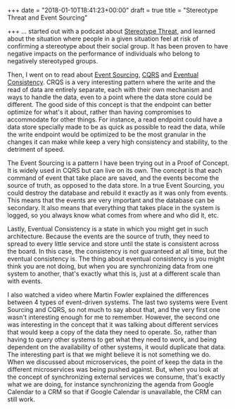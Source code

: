 +++
date = "2018-01-10T18:41:23+00:00"
draft = true
title = "Stereotype Threat and Event Sourcing"

+++
... started out with a podcast about [Stereotype Threat](https://www.npr.org/2015/10/06/444213368/an-ace-up-the-poker-stars-sleeve-the-surprising-upside-of-stereotypes), and learned about the situation where people in a given situation feel at risk of confirming a stereotype about their social group. It has been proven to have negative impacts on the performance of individuals who belong to negatively stereotyped groups.

Then, I went on to read about [Event Sourcing](https://docs.microsoft.com/en-us/azure/architecture/patterns/event-sourcing), [CQRS](https://docs.microsoft.com/en-us/azure/architecture/patterns/cqrs) and [Eventual Consistency](https://msdn.microsoft.com/library/dn589800.aspx). CRQS is a very interesting pattern where the write and the read of data are entirely separate, each with their own mechanism and ways to handle the data, even to a point where the data store could be different. The good side of this concept is that the endpoint can better optimize for what's it about, rather than having compromises to accommodate for other things. For instance, a read endpoint could have a data store specially made to be as quick as possible to read the data, while the write endpoint would be optimized to be the most granular in the changes it can make while keep a very high consistency and stability, to the detriment of speed.

The Event Sourcing is a pattern I have been trying out in a Proof of Concept. It is widely used in CQRS but can live on its own. The concept is that each command of event that take place are saved, and the events become the source of truth, as opposed to the data store. In a true Event Sourcing, you could destroy the database and rebuild it exactly as it was only from events. This means that the events are very important and the database can be secondary. It also means that everything that takes place in the system is logged, so you always know what comes from where and who did it, etc.

Lastly, Eventual Consistency is a state in which you might get in such architecture. Because the events are the source of truth, they need to spread to every little service and store until the state is consistent across the board. In this case, the consistency is not guaranteed at all time, but the eventual consistency is. The thing about eventual consistency is you might think you are not doing, but when you are synchronizing data from one system to another, that's exactly what this is, just at a different scale than with events.

I also watched a video where Martin Fowler explained the differences between 4 types of event-driven systems. The last two systems were Event Sourcing and CQRS, so not much to say about that, and the very first one wasn't interesting enough for me to remember. However, the second one was interesting in the concept that it was talking about different services that would keep a copy of the data they need to operate. So, rather than having to query other systems to get what they need to work, and being dependent on the availability of other systems, it would duplicate that data. The interesting part is that we might believe it is not something we do. When we discussed about microservices, the point of keep the data in the different microservices was being pushed against. But, when you look at the concept of synchronizing external services we consume, that's exactly what we are doing, for instance synchronizing the agenda from Google Calendar to a CRM so that if Google Calendar is unavailable, the CRM can still work.